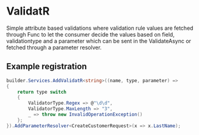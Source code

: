 # ValidatR
Simple attribute based validations where validation rule values are fetched through Func to let the consumer decide the values based on field, validationtype and a parameter which can be sent in the ValidateAsync or fetched through a parameter resolver.

## Example registration
```csharp
builder.Services.AddValidatR<string>((name, type, parameter) =>
{
    return type switch
    {
        ValidatorType.Regex => @"\d\d",
        ValidatorType.MaxLength => "3",
        _ => throw new InvalidOperationException()
    };
}).AddParameterResolver<CreateCustomerRequest>(x => x.LastName);
```